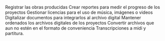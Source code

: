 Registrar las obras producidas
Crear reportes para medir el progreso de los proyectos
Gestionar licencias para el uso de música, imágenes o videos
Digitalizar documentos para integrarlos al archivo digital
Mantener ordenados los archivos digitales de los proyectos
Convertir archivos que aun no estén en el formato de conveniencia
Transcripciones a midi y partitura.

